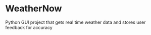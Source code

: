 # WeatherNow
Python GUI project that gets real time weather data and stores user feedback for accuracy
